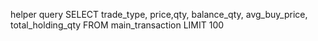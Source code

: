 helper query 
SELECT trade_type, price,qty,  balance_qty,  avg_buy_price, total_holding_qty FROM main_transaction LIMIT 100